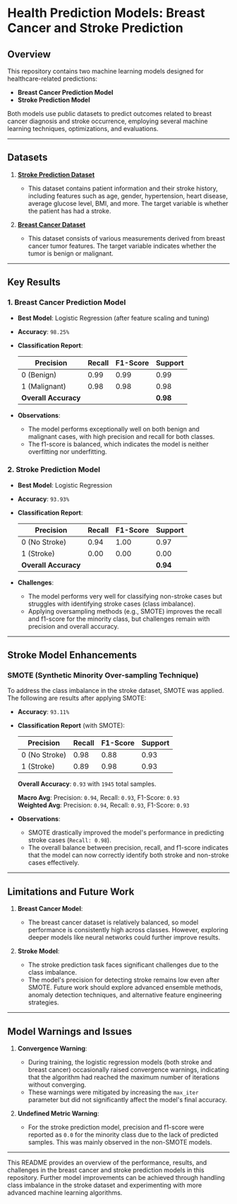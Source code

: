 # Health Prediction Models: Breast Cancer and Stroke Prediction

## Overview

This repository contains two machine learning models designed for healthcare-related predictions:

- **Breast Cancer Prediction Model**
- **Stroke Prediction Model**

Both models use public datasets to predict outcomes related to breast cancer diagnosis and stroke occurrence, employing several machine learning techniques, optimizations, and evaluations.

---

## Datasets

1. **[Stroke Prediction Dataset](https://www.kaggle.com/datasets/fedesoriano/stroke-prediction-dataset)**
   - This dataset contains patient information and their stroke history, including features such as age, gender, hypertension, heart disease, average glucose level, BMI, and more. The target variable is whether the patient has had a stroke.

2. **[Breast Cancer Dataset](https://www.kaggle.com/datasets/yasserh/breast-cancer-dataset)**
   - This dataset consists of various measurements derived from breast cancer tumor features. The target variable indicates whether the tumor is benign or malignant.

---

## Key Results

### 1. **Breast Cancer Prediction Model**

- **Best Model**: Logistic Regression (after feature scaling and tuning)
- **Accuracy**: `98.25%`
- **Classification Report**:

   | Precision | Recall | F1-Score | Support |
   |-----------|--------|----------|---------|
   | 0 (Benign) | 0.99 | 0.99 | 0.99 | 71 |
   | 1 (Malignant) | 0.98 | 0.98 | 0.98 | 43 |
   | **Overall Accuracy** | | | **0.98** | **114** |

- **Observations**:
   - The model performs exceptionally well on both benign and malignant cases, with high precision and recall for both classes.
   - The f1-score is balanced, which indicates the model is neither overfitting nor underfitting.

### 2. **Stroke Prediction Model**

- **Best Model**: Logistic Regression
- **Accuracy**: `93.93%`
- **Classification Report**:

   | Precision | Recall | F1-Score | Support |
   |-----------|--------|----------|---------|
   | 0 (No Stroke) | 0.94 | 1.00 | 0.97 | 960 |
   | 1 (Stroke) | 0.00 | 0.00 | 0.00 | 62 |
   | **Overall Accuracy** | | | **0.94** | **1022** |

- **Challenges**:
   - The model performs very well for classifying non-stroke cases but struggles with identifying stroke cases (class imbalance).
   - Applying oversampling methods (e.g., SMOTE) improves the recall and f1-score for the minority class, but challenges remain with precision and overall accuracy.
   
---


## Stroke Model Enhancements

### SMOTE (Synthetic Minority Over-sampling Technique)

To address the class imbalance in the stroke dataset, SMOTE was applied. The following are results after applying SMOTE:

- **Accuracy**: `93.11%`
- **Classification Report** (with SMOTE):

   | Precision | Recall | F1-Score | Support |
   |-----------|--------|----------|---------|
   | 0 (No Stroke) | 0.98 | 0.88 | 0.93 | 975 |
   | 1 (Stroke) | 0.89 | 0.98 | 0.93 | 970 |

   **Overall Accuracy**: `0.93` with `1945` total samples.
   
   **Macro Avg**: Precision: `0.94`, Recall: `0.93`, F1-Score: `0.93`  
   **Weighted Avg**: Precision: `0.94`, Recall: `0.93`, F1-Score: `0.93`

- **Observations**:
   - SMOTE drastically improved the model's performance in predicting stroke cases (`Recall: 0.98`).
   - The overall balance between precision, recall, and f1-score indicates that the model can now correctly identify both stroke and non-stroke cases effectively.

--- 



## Limitations and Future Work

1. **Breast Cancer Model**:
   - The breast cancer dataset is relatively balanced, so model performance is consistently high across classes. However, exploring deeper models like neural networks could further improve results.

2. **Stroke Model**:
   - The stroke prediction task faces significant challenges due to the class imbalance.
   - The model's precision for detecting stroke remains low even after SMOTE. Future work should explore advanced ensemble methods, anomaly detection techniques, and alternative feature engineering strategies.
   
---

## Model Warnings and Issues

1. **Convergence Warning**: 
   - During training, the logistic regression models (both stroke and breast cancer) occasionally raised convergence warnings, indicating that the algorithm had reached the maximum number of iterations without converging.
   - These warnings were mitigated by increasing the `max_iter` parameter but did not significantly affect the model's final accuracy.

2. **Undefined Metric Warning**:
   - For the stroke prediction model, precision and f1-score were reported as `0.0` for the minority class due to the lack of predicted samples. This was mainly observed in the non-SMOTE models.

---

This README provides an overview of the performance, results, and challenges in the breast cancer and stroke prediction models in this repository. Further model improvements can be achieved through handling class imbalance in the stroke dataset and experimenting with more advanced machine learning algorithms.


